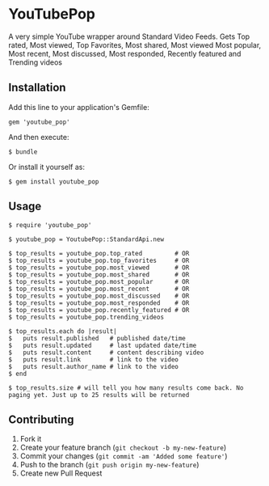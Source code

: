 # YouTubePop

A very simple YouTube wrapper around Standard Video Feeds. Gets Top rated, Most viewed, Top Favorites, Most shared, Most viewed Most popular, Most recent, Most discussed, Most responded, Recently featured and Trending videos

## Installation

Add this line to your application's Gemfile:

    gem 'youtube_pop'

And then execute:

    $ bundle

Or install it yourself as:

    $ gem install youtube_pop

## Usage

    $ require 'youtube_pop'

    $ youtube_pop = YoutubePop::StandardApi.new

    $ top_results = youtube_pop.top_rated         # OR
    $ top_results = youtube_pop.top_favorites     # OR
    $ top_results = youtube_pop.most_viewed       # OR
    $ top_results = youtube_pop.most_shared       # OR
    $ top_results = youtube_pop.most_popular      # OR
    $ top_results = youtube_pop.most_recent       # OR
    $ top_results = youtube_pop.most_discussed    # OR
    $ top_results = youtube_pop.most_responded    # OR
    $ top_results = youtube_pop.recently_featured # OR
    $ top_results = youtube_pop.trending_videos

    $ top_results.each do |result|
    $   puts result.published   # published date/time
    $   puts result.updated     # last updated date/time
    $   puts result.content     # content describing video
    $   puts result.link        # link to the video
    $   puts result.author_name # link to the video
    $ end

    $ top_results.size # will tell you how many results come back. No paging yet. Just up to 25 results will be returned

## Contributing

1. Fork it
2. Create your feature branch (`git checkout -b my-new-feature`)
3. Commit your changes (`git commit -am 'Added some feature'`)
4. Push to the branch (`git push origin my-new-feature`)
5. Create new Pull Request
